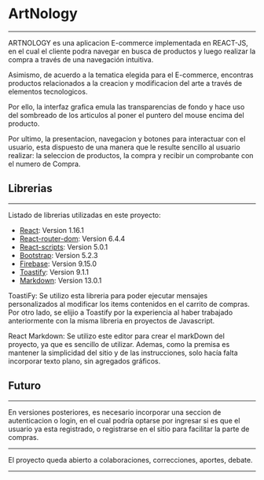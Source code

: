 # ArtNology
***
ARTNOLOGY es una aplicacion E-commerce implementada en REACT-JS, en el cual el cliente podra navegar en busca de productos y luego realizar la compra a través de una navegación intuitiva.

Asimismo, de acuerdo a la tematica elegida para el E-commerce, encontras productos relacionados a la creacion y modificacion del arte a través de elementos tecnologicos.

Por ello, la interfaz grafica emula las transparencias de fondo y hace uso del sombreado de los articulos al poner el puntero del mouse encima del producto.

Por ultimo, la presentacion, navegacion y botones para interactuar con el usuario, esta dispuesto de una manera que le resulte sencillo al usuario realizar: la seleccion de productos, la compra y recibir un comprobante con el numero de Compra.
## Librerias
***
Listado de librerias utilizadas en este proyecto:
* [React](https://es.reactjs.org/): Version 1.16.1 
* [React-router-dom](https://reactrouter.com/en/main): Version 6.4.4
* [React-scripts](https://www.npmjs.com/package/react-scripts): Version 5.0.1 
* [Bootstrap](https://www.npmjs.com/package/react-bootstrap): Version 5.2.3 
* [Firebase](https://firebase.google.com/): Version 9.15.0
* [Toastify](https://www.npmjs.com/package/react-toastify): Version 9.1.1
* [Markdown](https://www.npmjs.com/package/react-markdown): Version 13.0.1

ToastiFy: 
Se utilizo esta libreria para poder ejecutar mensajes personalizados al modificar los items contenidos en el carrito de compras. Por otro lado, se elijio a Toastify por la experiencia al haber trabajado anteriormente con la misma libreria en proyectos de Javascript.

React Markdown:
Se utilizo este editor para crear el markDown del proyecto, ya que es sencillo de utilizar. Ademas, como la premisa es mantener la simplicidad del sitio y de las instrucciones, solo hacía falta incorporar texto plano, sin agregados gráficos.

## Futuro
***
En versiones posteriores, es necesario incorporar una seccion de autenticacion o login, en el cual podría optarse por ingresar si es que el usuario ya esta registrado, o registrarse en el sitio para facilitar la parte de compras.
***
El proyecto queda abierto a colaboraciones, correcciones, aportes, debate. 
***



